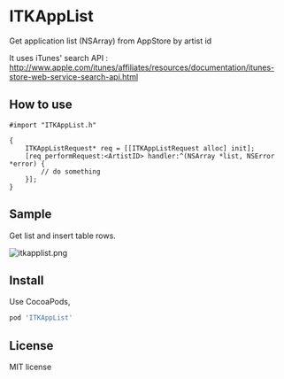 ITKAppList
==========

Get application list (NSArray) from AppStore by artist id

It uses iTunes' search API : http://www.apple.com/itunes/affiliates/resources/documentation/itunes-store-web-service-search-api.html

## How to use

```objc
#import "ITKAppList.h"

{
	ITKAppListRequest* req = [[ITKAppListRequest alloc] init];
	[req performRequest:<ArtistID> handler:^(NSArray *list, NSError *error) {
		// do something
	}];	
}
```

## Sample

Get list and insert table rows.

![itkapplist.png](http://itok.jp/share/image/itkapplist_2.png)

## Install

Use CocoaPods,

```ruby
pod 'ITKAppList'
```

## License

MIT license